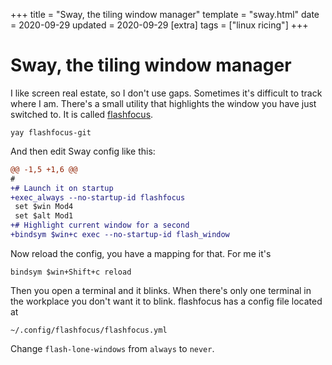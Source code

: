 +++
title = "Sway, the tiling window manager"
template = "sway.html"
date = 2020-09-29
updated = 2020-09-29
[extra]
tags = ["linux ricing"]
+++

# Sway, the tiling window manager

I like screen real estate, so I don't use gaps. Sometimes it's difficult to
track where I am. There's a small utility that highlights the window you have
just switched to. It is called [flashfocus](https://github.com/fennerm/flashfocus).

```
yay flashfocus-git
```
And then edit Sway config like this:
```diff
@@ -1,5 +1,6 @@
#
+# Launch it on startup
+exec_always --no-startup-id flashfocus
 set $win Mod4
 set $alt Mod1
+# Highlight current window for a second
+bindsym $win+c exec --no-startup-id flash_window
```
Now reload the config, you have a mapping for that. For me it's
```
bindsym $win+Shift+c reload
```
Then you open a terminal and it blinks. When there's only one terminal in the
workplace you don't want it to blink. flashfocus has a config file located at
```
~/.config/flashfocus/flashfocus.yml
```
Change `flash-lone-windows` from `always` to `never`.
